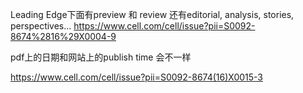 Leading Edge下面有preview 和 review
还有editorial, analysis, stories, perspectives... 
https://www.cell.com/cell/issue?pii=S0092-8674%2816%29X0004-9

pdf上的日期和网站上的publish time 会不一样

https://www.cell.com/cell/issue?pii=S0092-8674(16)X0015-3